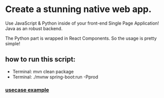 # Create a stunning native web app.

Use JavaScript & Python inside of your front-end Single Page Application!
Java as an robust backend.

The Python part is wrapped in React Components. So the usage is pretty simple!

## how to run this script:

- Terminal: mvn clean package
- Terminal: ./mvnw spring-boot:run -Pprod

### [usecase example](https://github.com/PatrykSitko/java-react-template-usecase-example)
